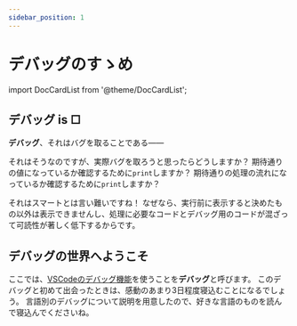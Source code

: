 ```yaml
---
sidebar_position: 1
---
```


# デバッグのすゝめ

import DocCardList from '@theme/DocCardList';

## デバッグ is □

**デバッグ**、それはバグを取ることである——

それはそうなのですが、実際バグを取ろうと思ったらどうしますか？
期待通りの値になっているか確認するために`print`しますか？
期待通りの処理の流れになっているか確認するために`print`しますか？

それはスマートとは言い難いですね！
なぜなら、実行前に表示すると決めたもの以外は表示できませんし、処理に必要なコードとデバッグ用のコードが混ざって可読性が著しく低下するからです。

## デバッグの世界へようこそ

ここでは、[VSCodeのデバッグ機能](https://code.visualstudio.com/docs/editor/debugging)を使うことを**デバッグ**と呼びます。
このデバッグと初めて出会ったときは、感動のあまり3日程度寝込むことになるでしょう。
言語別のデバッグについて説明を用意したので、好きな言語のものを読んで寝込んでくださいね。

<DocCardList />
